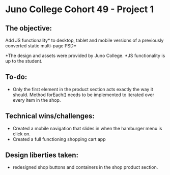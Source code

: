 # Juno College Cohort 49 - Project 1

## The objective: 

Add JS functionality* to desktop, tablet and mobile versions of a previously converted static multi-page PSD*

*The design and assets were provided by Juno College. 
*JS functionality is up to the student. 

## To-do:
- Only the first element in the product section acts exactly the way it should. Method forEach() needs to be implemented to iterated over every item in the shop. 

## Technical wins/challenges: 
- Created a mobile navigation that slides in when the hamburger menu is click on. 
- Created a full functioning shopping cart app

## Design liberties taken: 

- redesigned shop buttons and containers in the shop product section. 





